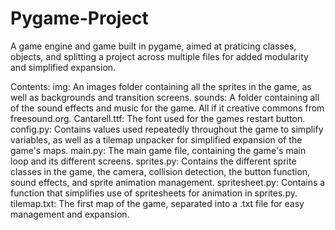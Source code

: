# Pygame-Project
A game engine and game built in pygame, aimed at praticing classes, objects, and splitting a project across multiple files for added modularity and simplified expansion.

Contents:
img: An images folder containing all the sprites in the game, as well as backgrounds and transition screens.
sounds: A folder containing all of the sound effects and music for the game. All if it creative commons from freesound.org.
Cantarell.ttf: The font used for the games restart button.
config.py: Contains values used repeatedly throughout the game to simplify variables, as well as a tilemap unpacker for simplified expansion of the game's maps.
main.py: The main game file, containing the game's main loop and its different screens.
sprites.py: Contains the different sprite classes in the game, the camera, collision detection, the button function, sound effects, and sprite animation management.
spritesheet.py: Contains a function that simplifies use of spritesheets for animation in sprites.py.
tilemap.txt: The first map of the game, separated into a .txt file for easy management and expansion.
